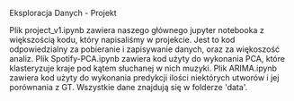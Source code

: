 Eksploracja Danych - Projekt

Plik project_v1.ipynb zawiera naszego głównego jupyter notebooka z większością kodu, który napisaliśmy w projekcie. Jest to kod odpowiedzialny za pobieranie i zapisywanie danych, oraz za więkoszość analiz.
Plik Spotify-PCA.ipynb zawiera kod użyty do wykonania PCA, które klasteryzuje kraje pod kątem słuchanej w nich muzyki.
Plik ARIMA.ipynb zawiera kod użyty do wykonania predykcji ilości niektórych utworów i jej porównania z GT. 
Wszystkie dane znajdują się w folderze 'data'. 
